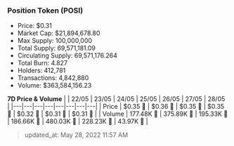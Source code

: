 
  ### Position Token (POSI)
  - Price: $0.31
  - Market Cap: $21,894,678.80
  - Max Supply: 100,000,000
  - Total Supply: 69,571,181.09
  - Circulating Supply: 69,571,176.264
  - Total Burn: 4.827
  - Holders: 412,781
  - Transactions: 4,842,880
  - Volume: $363,584,156.23

  **7D Price & Volume**
  | | 22&#x2F;05 | 23&#x2F;05 | 24&#x2F;05 | 25&#x2F;05 | 26&#x2F;05 | 27&#x2F;05 | 28&#x2F;05 |
  |---|---|---|---|---|---|---|---|
  | Price | $0.35 🚀 | $0.36 🚀 | $0.35 🔻 | $0.35 🔻 | $0.32 🔻 | $0.31 🔻 | $0.31 🔻 |
  | Volume | 177.48K 🔻 | 375.89K 🚀 | 195.33K 🔻 | 186.66K 🔻 | 480.03K 🚀 | 228.23K 🔻 | 43.97K 🔻 |

  > updated_at: May 28, 2022 11:57 AM
